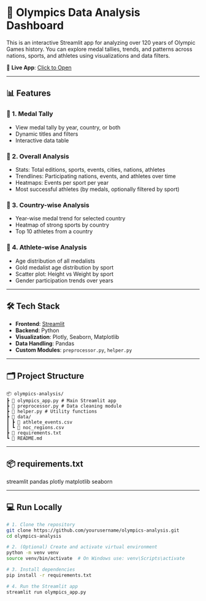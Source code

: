 # 🏅 Olympics Data Analysis Dashboard

This is an interactive Streamlit app for analyzing over 120 years of Olympic Games history. You can explore medal tallies, trends, and patterns across nations, sports, and athletes using visualizations and data filters.

🔗 **Live App**: [Click to Open](https://u7gsda7uvud5hs4hdzcmwv.streamlit.app/)

---

## 📊 Features

### 📌 1. Medal Tally
- View medal tally by year, country, or both
- Dynamic titles and filters
- Interactive data table

### 📌 2. Overall Analysis
- Stats: Total editions, sports, events, cities, nations, athletes
- Trendlines: Participating nations, events, and athletes over time
- Heatmaps: Events per sport per year
- Most successful athletes (by medals, optionally filtered by sport)

### 📌 3. Country-wise Analysis
- Year-wise medal trend for selected country
- Heatmap of strong sports by country
- Top 10 athletes from a country

### 📌 4. Athlete-wise Analysis
- Age distribution of all medalists
- Gold medalist age distribution by sport
- Scatter plot: Height vs Weight by sport
- Gender participation trends over years

---

## 🛠️ Tech Stack

- **Frontend**: [Streamlit](https://streamlit.io/)
- **Backend**: Python
- **Visualization**: Plotly, Seaborn, Matplotlib
- **Data Handling**: Pandas
- **Custom Modules**: `preprocessor.py`, `helper.py`

---
## 🗂️ Project Structure

```text
📦 olympics-analysis/
┣ 📄 olympics_app.py # Main Streamlit app
┣ 📄 preprocessor.py # Data cleaning module
┣ 📄 helper.py # Utility functions
┣ 📁 data/
┃ ┣ 📄 athlete_events.csv
┃ ┗ 📄 noc_regions.csv
┣ 📄 requirements.txt
┗ 📄 README.md
```
---
## 📦 requirements.txt


streamlit
pandas
plotly
matplotlib
seaborn




---
## 💻 Run Locally

```bash
# 1. Clone the repository
git clone https://github.com/yourusername/olympics-analysis.git
cd olympics-analysis

# 2. (Optional) Create and activate virtual environment
python -m venv venv
source venv/bin/activate  # On Windows use: venv\Scripts\activate

# 3. Install dependencies
pip install -r requirements.txt

# 4. Run the Streamlit app
streamlit run olympics_app.py
